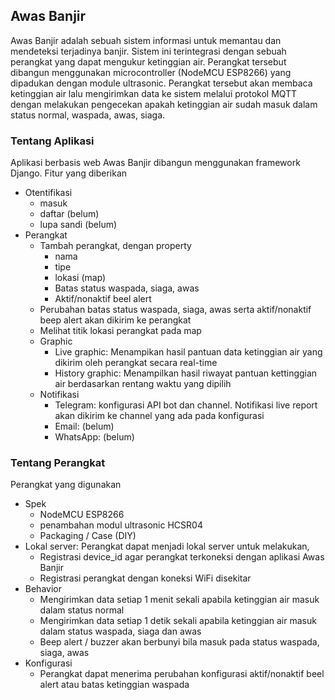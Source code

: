 ## Awas Banjir

Awas Banjir adalah sebuah sistem informasi untuk memantau dan mendeteksi terjadinya banjir. Sistem ini terintegrasi dengan sebuah perangkat yang dapat mengukur ketinggian air. Perangkat tersebut dibangun menggunakan microcontroller (NodeMCU ESP8266) yang dipadukan dengan module ultrasonic. Perangkat tersebut akan membaca ketinggian air lalu mengirimkan data ke sistem melalui protokol MQTT dengan melakukan pengecekan apakah ketinggian air sudah masuk dalam status normal, waspada, awas, siaga.


### Tentang Aplikasi
Aplikasi berbasis web Awas Banjir dibangun menggunakan framework Django. Fitur yang diberikan
- Otentifikasi
  - masuk
  - daftar (belum)
  - lupa sandi (belum)
- Perangkat
  - Tambah perangkat, dengan property
     - nama
     - tipe
     - lokasi (map)
     - Batas status waspada, siaga, awas
     - Aktif/nonaktif beel alert
  - Perubahan batas status waspada, siaga, awas serta aktif/nonaktif beep alert akan dikirim ke perangkat
  - Melihat titik lokasi perangkat pada map
  - Graphic
    - Live graphic: Menampikan hasil pantuan data ketinggian air yang dikirim oleh perangkat secara real-time
    - History graphic: Menampilkan hasil riwayat pantuan kettinggian air berdasarkan rentang waktu yang dipilih
  - Notifikasi
    - Telegram: konfigurasi API bot dan channel. Notifikasi live report akan dikirim ke channel yang ada pada konfigurasi
    - Email: (belum)
    - WhatsApp: (belum)

### Tentang Perangkat
Perangkat yang digunakan
  - Spek
    - NodeMCU ESP8266
    - penambahan modul ultrasonic HCSR04
    - Packaging / Case (DIY)
  - Lokal server: Perangkat dapat menjadi lokal server untuk melakukan,
    - Registrasi device_id agar perangkat terkoneksi dengan aplikasi Awas Banjir
    - Registrasi perangkat dengan koneksi WiFi disekitar
  - Behavior
    - Mengirimkan data setiap 1 menit sekali apabila ketinggian air masuk dalam status normal
    - Mengirimkan data setiap 1 detik sekali apabila ketinggian air masuk dalam status waspada, siaga dan awas
    - Beep alert / buzzer akan berbunyi bila masuk pada status waspada, siaga, awas
  - Konfigurasi
    - Perangkat dapat menerima perubahan konfigurasi aktif/nonaktif beel alert atau batas ketinggian waspada
